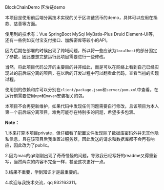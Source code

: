BlockChainDemo 区块链demo

本项目是使用前后端分离技术实现的关于区块链货币的demo，具体可以应用在捐款、慈善等方面。

使用到的技术有：Vue SpringBoot MySql MyBatis-Plus Druid Element-UI等，还有一些例如支付宝支付接口、加解密库等较小的API。

因为后期在部署的时候出现了跨域问题，所以将一些应该为```localhost```的部分固定了参数，因此要想完整运行此项目需要进行一些修改。

当然，将此项目代码公开的主要目的并非如此，而是可以在网络上看到自己已经实现过的前后端分离的项目，在以后的开发过程中可以翻看此代码，查看当初的实现过程。

使用到的依赖和库可以分别在```client/package.json```和```server/pom.xml```中查看，在运行前需要使用```npm```和```maven```安装相关的包。

本项目不会再更新维护，如果代码中发现任何问题需要自行修改，且该项目为本人第一个前后端分离项目，难免可能存在特别多的问题，希望多多包涵。

**Note：**

1.本来打算本项目private，但仔细看了配置文件发现除了数据库密码外并无其他隐私信息，且在该项目后我重置过服务器，因此发送的请求和数据库都不会再有响应，因此改为了public。

2.因为mac的git刚刚出现了奇奇怪怪的问题，导致我已经写好的readme又得重新写，当然两次的内容不完全一样，甚至这次更好一点。

3.结果不重要，学到知识才是最重要的。

4.欢迎与我技术交流，qq 932163311。